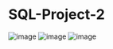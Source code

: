 # SQL-Project-2

![image](https://github.com/sagarikaraina/SQL-Project-2/assets/112631849/2c1b6f2a-208e-4537-b3f8-3cabd6016bfc)
![image](https://github.com/sagarikaraina/SQL-Project-2/assets/112631849/dc93f015-9cf6-4a50-926b-5774baec8b09)
![image](https://github.com/sagarikaraina/SQL-Project-2/assets/112631849/3402bd14-4ae7-4585-a0b0-2a9f9080203a)



